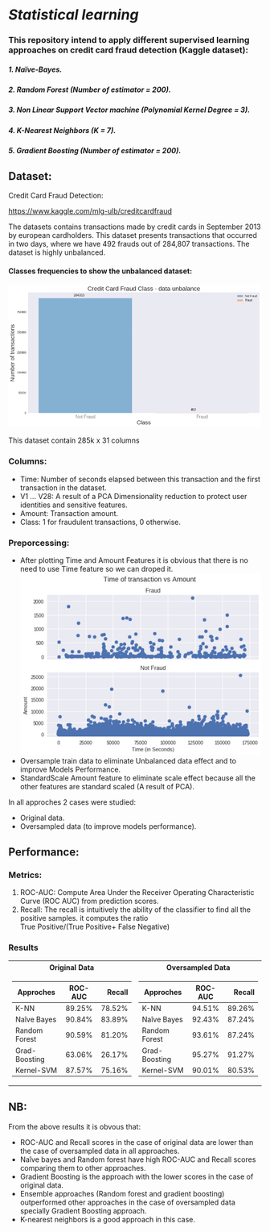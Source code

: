 # ***Statistical learning***
### This repository intend to apply different supervised learning approaches on credit card fraud detection (Kaggle dataset):
##### 1. Naïve-Bayes.
##### 2. Random Forest (Number of estimator = 200).
##### 3. Non Linear Support Vector machine (Polynomial Kernel Degree = 3).
##### 4. K-Nearest Neighbors (K = 7).
##### 5. Gradient Boosting (Number of estimator = 200).

## Dataset:
Credit Card Fraud Detection:

https://www.kaggle.com/mlg-ulb/creditcardfraud

The datasets contains transactions made by credit cards in September 2013 by european cardholders. This dataset presents transactions that occurred in two days, where we have 492 frauds out of 284,807 transactions. The dataset is highly unbalanced.

#### Classes frequencies to show the unbalanced dataset:
![](imgs/transaction.png)


This dataset contain 285k x 31 columns 
### Columns:
- Time: Number of seconds elapsed between this transaction and the first transaction in the dataset.
- V1 ... V28: A result of a PCA Dimensionality reduction to protect user identities and sensitive features.
- Amount: Transaction amount.
- Class: 1 for fraudulent transactions, 0 otherwise.

### Preporcessing:
- After plotting Time and Amount Features it is obvious that there is no need to use Time feature so we can droped it.
![](imgs/timeof.png)
- Oversample train data to eliminate Unbalanced data effect and to improve Models Performance.
- StandardScale Amount feature to eliminate scale effect because all the other features are standard scaled (A result of PCA).

In all approches 2 cases were studied:
- Original data.
- Oversampled data (to improve models performance).

## Performance:
### Metrics:
1. ROC-AUC: Compute Area Under the Receiver Operating Characteristic Curve (ROC AUC) from prediction scores.
2. Recall: The recall is intuitively the ability of the classifier to find all the positive samples. it computes the ratio <br>True Positive/(True Positive+ False Negative)</br>

	
### Results
<center>
<table>
<tr><th>Original Data </th><th>Oversampled Data</th></tr>
<tr><td>

| Approches     |    ROC-AUC    | Recall|
| ------------- |:-------------:| -----:|
| K-NN          |     89.25%    |78.52% |
| Naîve Bayes   |     90.84%    |83.89% |
| Random Forest |     90.59%    |81.20% |
| Grad-Boosting |     63.06%    |26.17% |
| Kernel-SVM    |     87.57%    |75.16% |

</td><td>
  
| Approches     |    ROC-AUC    | Recall|
| ------------- |:-------------:| -----:|
| K-NN          |     94.51%    |89.26% |
| Naîve Bayes   |     92.43%    |87.24% |
| Random Forest |     93.61%    |87.24%|
| Grad-Boosting |     95.27%    |91.27% |
| Kernel-SVM    |     90.01%    |80.53% |

</td></tr> </table>
</center>

## NB:
From the above results it is obvous that:
- ROC-AUC and Recall scores in the case of original data are lower than the case of oversampled data in all approaches.
- Naîve bayes and Random forest have high ROC-AUC and Recall scores comparing them to other approaches.
- Gradient Boosting is the approach with the lower scores in the case of original data.
- Ensemble approaches (Random forest and gradient boosting) outperformed other approaches in the case of oversampled data specially Gradient Boosting approach.
- K-nearest neighbors is a good approach in this case.
